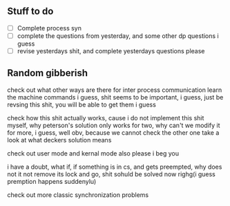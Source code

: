 ## Stuff to do
- [ ] Complete process syn
- [ ] complete the questions from yesterday, and some other dp questions i guess
- [ ] revise yesterdays shit, and complete yesterdays questions please
## Random gibberish
check out what other ways are there for inter process communication
learn the machine commands i guess, shit seems to be important, i guess, just be revsing this shit, you will be able to get them i guess

check how this shit actually works, cause i do not implement this shit myself, 
why peterson's solution only works for two, why can't we modify it for more, i guess, well obv, because we cannot check the other one
take a look at what deckers solution means

check out user mode and kernal mode also please i beg you

i have a doubt, what if, if something is in cs, and gets preempted, why does not it not remove its lock and go, shit sohuld be solved now righg(i guess premption happens suddenylu)

check out more classic synchronization problems